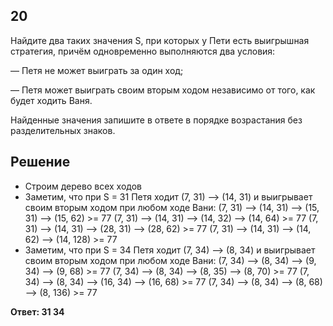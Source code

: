 ## 20

Найдите два таких значения S, при которых у Пети есть выигрышная стратегия, причём одновременно выполняются два условия:

— Петя не может выиграть за один ход;

— Петя может выиграть своим вторым ходом независимо от того, как будет ходить Ваня.

Найденные значения запишите в ответе в порядке возрастания без разделительных знаков.

## Решение

* Строим дерево всех ходов
* Заметим, что при S = 31 Петя ходит (7, 31) --> (14, 31) и выигрывает своим вторым ходом при любом ходе Вани:
(7, 31) --> (14, 31) --> (15, 31) --> (15, 62) >= 77
(7, 31) --> (14, 31) --> (14, 32) --> (14, 64) >= 77
(7, 31) --> (14, 31) --> (28, 31) --> (28, 62) >= 77
(7, 31) --> (14, 31) --> (14, 62) --> (14, 128) >= 77
* Заметим, что при S = 34 Петя ходит (7, 34) --> (8, 34) и выигрывает своим вторым ходом при любом ходе Вани:
(7, 34) --> (8, 34) --> (9, 34) --> (9, 68) >= 77
(7, 34) --> (8, 34) --> (8, 35) --> (8, 70) >= 77
(7, 34) --> (8, 34) --> (16, 34) --> (16, 68) >= 77
(7, 34) --> (8, 34) --> (8, 68) --> (8, 136) >= 77

**Ответ: 31 34**